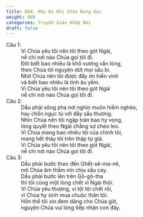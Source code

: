 ```yaml
---
title: 868. Hãy Đi Khi Chúa Đang Gọi
weight: 868
categories: Truyền Giáo Khắp Nơi
draft: false
---
```

<dl><dt>Câu 1:</dt><dd data-verse="1">Vì Chúa yêu tôi nên tôi theo gót Ngài, <br/>nề chi nơi nào Chúa gọi tôi đi. <br/>Đời biết bao nhiêu là khổ vương vấn lòng, <br/>theo Chúa tôi nguyện dứt mọi sầu bi. <br/>Nhờ Chúa nên tôi được đầy ơn hiển vinh <br/>và biết bao nhiêu là tình âu yếm. <br/>Vì Chúa yêu tôi nên tôi theo gót Ngài <br/>nề chi nơi nào Chúa gọi tôi đi. </dd><dt>Câu 2:</dt><dd data-verse="2">Dầu phải xông pha nơi nghìn muôn hiểm nghèo, <br/>hay chốn ngục tù với đầy sầu thương. <br/>Nhìn Chúa nên tôi ngập tràn bao hy vọng, <br/>lòng quyết theo Ngài chẳng sợ cheo leo. <br/>Vì Chúa mang bao nhiêu tội của chính tôi, <br/>mang hết thảy tôi trên thập tự giá. <br/>Vì Chúa yêu tôi nên tôi theo gót Ngài, <br/>nề chi nơi nào Chúa gọi tôi đi. </dd><dt>Câu 3:</dt><dd data-verse="3">Dầu phải bước theo đến Ghết-sê-ma-nê, <br/>nơi Chúa âm thầm nín chịu sầu cay. <br/>Dầu phải bước lên trên Gô-gô-tha <br/>thì tôi cũng một lòng chết vì Ngài thôi. <br/>Vì Chúa yêu thương, vì tội tôi chết rồi, <br/>vì Chúa hy sinh mua chuộc thân tôi. <br/>Hồn thể tôi xin đem dâng cho Chúa giờ, <br/>nguyện Chúa vui lòng tiếp nhận con đây. </dd></dl>